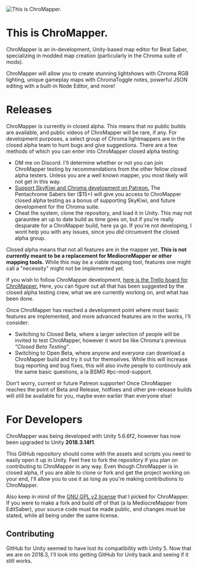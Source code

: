 ![This is ChroMapper.](https://i.imgur.com/fnhMWRe.png)

# This is ChroMapper.
ChroMapper is an in-development, Unity-based map editor for Beat Saber, specializing in modded map creation (particularly in the Chroma suite of mods).

ChroMapper will allow you to create stunning lightshows with Chroma RGB lighting, unique gameplay maps with ChromaToggle notes, powerful JSON editing with a built-in Node Editor, and more!

# Releases
ChroMapper is currently in closed alpha. This means that no public builds are available, and public videos of ChroMapper will be rare, if any. For development purposes, a select group of Chroma lightmappers are in the closed alpha team to hunt bugs and give suggestions. There are a few methods of which you can enter into ChroMapper closed alpha testing:
- DM me on Discord. I'll determine whether or not you can join ChroMapper testing by recommendations from the other fellow closed alpha testers. Unless you are a well known mapper, you most likely will not get in this way.
- [Support SkyKiwi and Chroma development on Patreon.](https://www.patreon.com/Chroma) The Pentachrome Sabers tier ($15+) will give you access to ChroMapper closed alpha testing as a bonus of supporting SkyKiwi, and future development for the Chroma suite.
- Cheat the system, clone the repository, and load it in Unity. This may not garauntee an up to date build as time goes on, but if you're really desparate for a ChroMapper build, here ya go. If you're not developing, I wont help you with any issues, since you *did* circumvent the closed alpha group.

Closed alpha means that not all features are in the mapper yet. **This is not currently meant to be a replacement for MediocreMapper or other mapping tools.** While this may be a viable mapping tool, features one might call a "necessity" might not be implemented yet.

If you wish to follow ChroMapper development, [here is the Trello board for ChroMapper.](https://trello.com/b/j2ikcHZh/chromapper-development) Here, you can figure out all that has been suggested by the closed alpha testing crew, what we are currently working on, and what has been done.

Once ChroMapper has reached a development point where most basic features are implemented, and more advanced features are in the works, I'll consider:
- Switching to Closed Beta, where a larger selection of people will be invited to test ChroMapper, however it wont be like Chroma's previous *"Closed Beta Testing"*.
- Switching to Open Beta, where anyone and everyone can download a ChroMapper build and try it out for themselves. While this will increase bug reporting and bug fixes, this will also invite people to continouly ask the same basic questions, a la BSMG #pc-mod-support.

Don't worry, current or future Patreon supporter! Once ChroMapper reaches the point of Beta and Release, hotfixes and other pre-release builds will still be available for you, maybe even earlier than everyone else!

# For Developers
ChroMapper was being developed with Unity 5.6.6f2, however has now been upgraded to Unity **2018.3.14f1**.

This GitHub repository should come with the assets and scripts you need to easily open it up in Unity. Feel free to fork the repository if you plan on contributing to ChroMapper in any way. Even though ChroMapper is in closed alpha, if you are able to clone or fork and get the project working on your end, I'll allow you to use it as long as you're making contributions to ChroMapper.

Also keep in mind of the [GNU GPL v2 license](https://github.com/Caeden117/ChroMapper/blob/master/LICENSE) that I picked for ChroMapper. If you were to make a fork and build off of that (a la MediocreMapper from EditSaber), your source code must be made public, and changes must be stated, while all being under the same license.

## Contributing
GitHub for Unity seemed to have lost its compatibility with Unity 5. Now that we are on 2018.3, I'll look into getting GitHub for Unity back and seeing if it still works.
